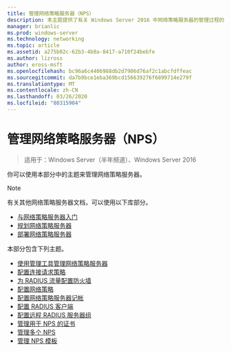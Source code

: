 ```yaml
---
title: 管理网络策略服务器（NPS）
description: 本主题提供了有关 Windows Server 2016 中网络策略服务器的管理过程的链接，并包含指向有关 NPS 的其他指南的链接。
manager: brianlic
ms.prod: windows-server
ms.technology: networking
ms.topic: article
ms.assetid: a275b02c-62b3-4b8a-8417-a710f24bebfe
ms.author: lizross
author: eross-msft
ms.openlocfilehash: bc96a6c4406988db2d7906d76af2c1abcfdffeac
ms.sourcegitcommit: da7b9bce1eba369bcd156639276f6899714e279f
ms.translationtype: MT
ms.contentlocale: zh-CN
ms.lasthandoff: 03/26/2020
ms.locfileid: "80315904"
---
```

# <a name="manage-network-policy-server-nps"></a>管理网络策略服务器（NPS）

>适用于：Windows Server（半年频道）、Windows Server 2016

你可以使用本部分中的主题来管理网络策略服务器。  
  
>[!NOTE]
>有关其他网络策略服务器文档，可以使用以下库部分。  
>- [与网络策略服务器入门](nps-getstart-top.md)
>- [规划网络策略服务器](nps-plan-top.md)
>- [部署网络策略服务器](nps-deploy.md)  
  
本部分包含下列主题。  
  
- [使用管理工具管理网络策略服务器](nps-admintools.md)
- [配置连接请求策略](nps-crp-configure.md)
- [为 RADIUS 流量配置防火墙](nps-firewalls-configure.md)
- [配置网络策略](nps-np-configure.md)
- [配置网络策略服务器记帐](nps-accounting-configure.md)
- [配置 RADIUS 客户端](nps-radius-clients-configure.md)
- [配置远程 RADIUS 服务器组](nps-crp-rrsg-configure.md)
- [管理用于 NPS 的证书](nps-manage-certificates.md)
- [管理多个 NPS](nps-manage-servers.md)
- [管理 NPS 模板](nps-manage-templates.md)

